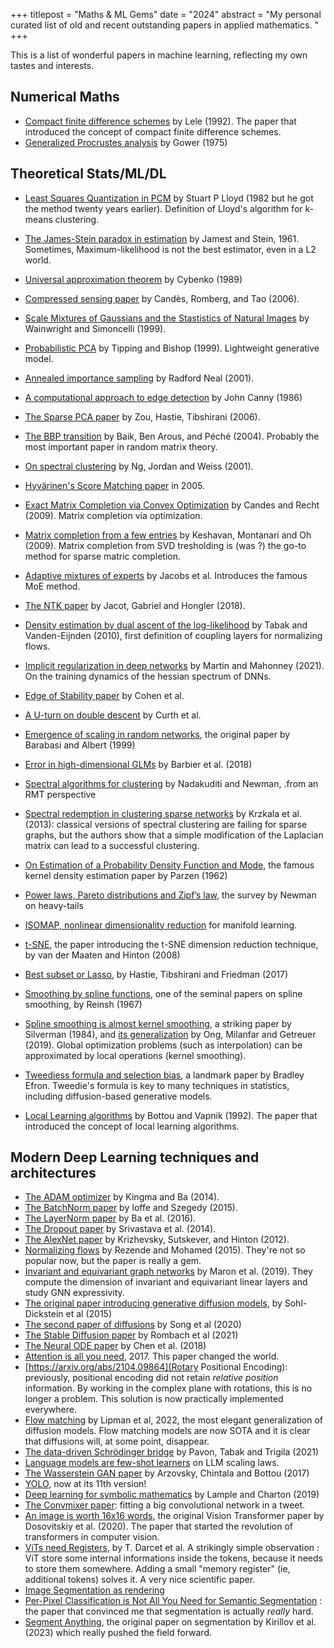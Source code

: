 +++
titlepost = "Maths & ML Gems"
date = "2024"
abstract = "My personal curated list of old and recent outstanding papers in applied mathematics. "
+++

This is a list of wonderful papers in machine learning, reflecting my own tastes and interests. 

## Numerical Maths

- [Compact finite difference schemes](https://acoustics.web.illinois.edu/pdfs/lele-1992.pdf) by Lele (1992). The paper that introduced the concept of compact finite difference schemes. 
- [Generalized Procrustes analysis](https://link.springer.com/article/10.1007/BF02291478) by Gower (1975)


## Theoretical Stats/ML/DL
- [Least Squares Quantization in PCM](http://mlsp.cs.cmu.edu/courses/fall2010/class14/lloyd.pdf) by Stuart P Lloyd (1982 but he got the method twenty years earlier). Definition of Lloyd's algorithm for k-means clustering. 
- [The James-Stein paradox in estimation](http://www.stat.yale.edu/~hz68/619/Stein-1961.pdf) by Jamest and Stein, 1961. Sometimes, Maximum-likelihood is not the best estimator, even in a L2 world. 
- [Universal approximation theorem](https://link.springer.com/article/10.1007/BF02551274) by Cybenko (1989)
- [Compressed sensing paper](https://arxiv.org/pdf/math/0409186.pdf) by Candès, Romberg, and Tao (2006).
- [Scale Mixtures of Gaussians and the Stastistics of Natural Images](https://proceedings.neurips.cc/paper_files/paper/1999/file/6a5dfac4be1502501489fc0f5a24b667-Paper.pdf) by Wainwright and Simoncelli (1999).
- [Probabilistic PCA](https://www.di.ens.fr/~fbach/courses/fall2010/Bishop_Tipping_1999_Probabilistic_PCA.pdf) by Tipping and Bishop (1999). Lightweight generative model. 
- [Annealed importance sampling](https://link.springer.com/content/pdf/10.1023/A:1008923215028.pdf) by Radford Neal (2001). 
- [A computational approach to edge detection](https://ieeexplore.ieee.org/document/4767851) by John Canny (1986)
- [The Sparse PCA paper](https://hastie.su.domains/Papers/spc_jcgs.pdf) by Zou, Hastie, Tibshirani (2006).
- [The BBP transition](https://arxiv.org/abs/math/0403022) by Baik, Ben Arous, and Péché (2004). Probably the most important paper in random matrix theory. 
- [On spectral clustering](https://proceedings.neurips.cc/paper/2001/file/801272ee79cfde7fa5960571fee36b9b-Paper.pdf) by Ng, Jordan and Weiss (2001).
- [Hyvärinen's Score Matching paper](https://www.jmlr.org/papers/volume6/hyvarinen05a/hyvarinen05a.pdf) in 2005. 
- [Exact Matrix Completion via Convex Optimization](https://dl.acm.org/doi/pdf/10.1145/2184319.2184343) by Candes and Recht (2009). Matrix completion via optimization.
- [Matrix completion from a few entries](https://arxiv.org/pdf/0901.3150.pdf) by Keshavan, Montanari and Oh (2009). Matrix completion from SVD tresholding is (was ?) the go-to method for sparse matric completion. 
- [Adaptive mixtures of experts](https://www.cs.toronto.edu/~hinton/absps/jjnh91.pdf) by Jacobs et al. Introduces the famous MoE method. 
- [The NTK paper](https://arxiv.org/abs/1806.07572) by Jacot, Gabriel and Hongler (2018).
- [Density estimation by dual ascent of the log-likelihood](https://scholar.google.com/citations?view_op=view_citation&hl=en&user=0XfFckgAAAAJ&citation_for_view=0XfFckgAAAAJ:L8Ckcad2t8MC) by Tabak and Vanden-Eijnden (2010), first definition of coupling layers for normalizing flows. 
- [Implicit regularization in deep networks](https://www.jmlr.org/papers/volume22/20-410/20-410.pdf) by Martin and Mahonney (2021). On the training dynamics of the hessian spectrum of DNNs. 
- [Edge of Stability paper](https://arxiv.org/abs/2103.00065) by Cohen et al. 
- [A U-turn on double descent](https://arxiv.org/abs/2310.18988) by Curth et al. 
  
- [Emergence of scaling in random networks](https://arxiv.org/pdf/cond-mat/9910332), the original paper by Barabasi and Albert (1999)
- [Error in high-dimensional GLMs](https://www.pnas.org/doi/full/10.1073/pnas.1802705116?doi=10.1073/pnas.1802705116) by Barbier et al. (2018)
- [Spectral algorithms for clustering](https://journals.aps.org/prl/abstract/10.1103/PhysRevLett.108.188701) by Nadakuditi and Newman, .from an RMT perspective
- [Spectral redemption in clustering sparse networks](https://www.pnas.org/doi/pdf/10.1073/pnas.1312486110) by Krzkala et al. (2013): classical versions of spectral clustering are failing for sparse graphs, but the authors show that a simple modification of the Laplacian matrix can lead to a successful clustering.
- [On Estimation of a Probability Density Function and Mode](https://projecteuclid.org/journals/annals-of-mathematical-statistics/volume-33/issue-3/On-Estimation-of-a-Probability-Density-Function-and-Mode/10.1214/aoms/1177704472.full), the famous kernel density estimation paper by Parzen (1962)
- [Power laws, Pareto distributions and Zipf’s law](https://arxiv.org/pdf/cond-mat/0412004.pdf), the survey by Newman on heavy-tails
- [ISOMAP, nonlinear dimensionality reduction](https://www.robots.ox.ac.uk/~az/lectures/ml/tenenbaum-isomap-Science2000.pdf) for manifold learning. 
- [t-SNE](https://jmlr.org/papers/volume9/vandermaaten08a/vandermaaten08a.pdf), the paper introducing the t-SNE dimension reduction technique, by van der Maaten and Hinton (2008)
- [Best subset or Lasso](https://www.stat.cmu.edu/~ryantibs/papers/bestsubset.pdf), by Hastie, Tibshirani and Friedman (2017)
- [Smoothing by spline functions](https://tlakoba.w3.uvm.edu/AppliedUGMath/auxpaper_Reinsch_1967.pdf), one of the seminal papers on spline smoothing, by Reinsh (1967)
- [Spline smoothing is almost kernel smoothing](https://sites.stat.washington.edu/courses/stat527/s14/readings/Silverman_Annals_1984.pdf), a striking paper by Silverman (1984), and [its generalization](https://ieeexplore.ieee.org/stamp/stamp.jsp?arnumber=8611353) by Ong, Milanfar and Getreuer (2019). Global optimization problems (such as interpolation) can be approximated by local operations (kernel smoothing).
- [Tweediess formula and selection bias](https://efron.ckirby.su.domains/papers/2011TweediesFormula.pdf), a landmark paper by Bradley Efron. Tweedie's formula is key to many techniques in statistics, including diffusion-based generative models.  
- [Local Learning algorithms](https://leon.bottou.org/publications/pdf/nc-1992.pdf) by Bottou and Vapnik (1992). The paper that introduced the concept of local learning algorithms.

  
## Modern Deep Learning techniques and architectures

- [The ADAM optimizer](https://arxiv.org/abs/1412.6980) by Kingma and Ba (2014).
- [The BatchNorm paper](https://arxiv.org/abs/1502.03167) by Ioffe and Szegedy (2015).
- [The LayerNorm paper](https://arxiv.org/pdf/1607.06450) by Ba et al. (2016).
- [The Dropout paper](https://jmlr.org/papers/volume15/srivastava14a/srivastava14a.pdf) by Srivastava et al. (2014).
- [The AlexNet paper](https://proceedings.neurips.cc/paper/2012/file/c399862d3b9d6b76c8436e924a68c45b-Paper.pdf) by Krizhevsky, Sutskever, and Hinton (2012).
- [Normalizing flows](https://proceedings.mlr.press/v37/rezende15.pdf) by Rezende and Mohamed (2015). They're not so popular now, but the paper is really a gem. 
- [Invariant and equivariant graph networks](https://arxiv.org/pdf/1812.09902.pdf) by Maron et al. (2019). They compute the dimension of invariant and equivariant linear layers and study GNN expressivity. 
- [The original paper introducing generative diffusion models](https://arxiv.org/abs/1503.03585), by Sohl-Dickstein et al (2015)
- [The second paper of diffusions](https://arxiv.org/abs/2011.13456) by Song et al (2020)
- [The Stable Diffusion paper](https://openaccess.thecvf.com/content/CVPR2022/papers/Rombach_High-Resolution_Image_Synthesis_With_Latent_Diffusion_Models_CVPR_2022_paper.pdf) by Rombach et al (2021)
- [The Neural ODE paper](https://arxiv.org/abs/1806.07366) by Chen et al. (2018)
- [Attention is all you need](https://arxiv.org/abs/1706.03762), 2017. This paper changed the world.
- [https://arxiv.org/abs/2104.09864](Rotary Positional Encoding): previously, positional encoding did not retain *relative position* information. By working in the complex plane with rotations, this is no longer a problem. This solution is now practically implemented everywhere.  
- [Flow matching](https://arxiv.org/abs/2210.02747) by Lipman et al, 2022, the most elegant generalization of diffusion models. Flow matching models are now SOTA and it is clear that diffusions will, at some point, disappear. 
- [The data-driven Schrödinger bridge](https://onlinelibrary.wiley.com/doi/pdf/10.1002/cpa.21975) by Pavon, Tabak and Trigila (2021)
- [Language models are few-shot learners](https://proceedings.neurips.cc/paper_files/paper/2020/file/1457c0d6bfcb4967418bfb8ac142f64a-Paper.pdf) on LLM scaling laws.
- [The Wasserstein GAN paper](https://proceedings.mlr.press/v70/arjovsky17a/arjovsky17a.pdf) by Arzovsky, Chintala and Bottou (2017)
- [YOLO](https://arxiv.org/abs/1506.02640), now at its 11th version!
- [Deep learning for symbolic mathematics](https://arxiv.org/pdf/1912.01412.pdf) by Lample and Charton (2019)
-  [The Convmixer paper](https://arxiv.org/abs/2201.09792): fitting a big convolutional network in a tweet. 
-  [An image is worth 16x16 words](https://arxiv.org/abs/2010.11929), the original Vision Transformer paper by Dosovitskiy et al. (2020). The paper that started the revolution of transformers in computer vision.
-  [ViTs need Registers](https://arxiv.org/pdf/2309.16588), by T. Darcet et al. A strikingly simple observation : ViT store some internal informations inside the tokens, because it needs to store them somewhere. Adding a small "memory register" (ie, additional tokens) solves it. A very nice scientific paper.  
- [Image Segmentation as rendering](https://arxiv.org/pdf/1912.08193)
- [Per-Pixel Classification is Not All You Need for Semantic Segmentation](https://arxiv.org/pdf/2107.06278) : the paper that convinced me that segmentation is actually *really* hard. 
- [Segment Anything](https://arxiv.org/pdf/2304.02643), the original paper on segmentation by Kirillov et al. (2023) which really pushed the field forward.


